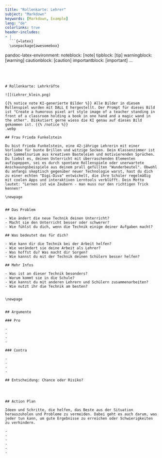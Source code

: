 ```yaml
---
title: "Rollenkarte: Lehrer"
subject: "Markdown"
keywords: [Markdown, Example]
lang: "de"
colorlinks: true
header-includes:
- |
  ```{=latex}
  \usepackage{awesomebox}
  ```
pandoc-latex-environment:
  noteblock: [note]
  tipblock: [tip]
  warningblock: [warning]
  cautionblock: [caution]
  importantblock: [important]
...
```




# Rollenkarte: Lehrkräfte

![](Lehrer_klein.png)

{{% notice note KI-generierte Bilder %}} Alle Bilder in diesem Rollenspiel wurden mit DALL E hergestellt. Der Prompt für dieses Bild ist "Create a humorous pixel art style image of a teacher standing in front of a classroom holding a book in one hand and a magic wand in the other". Diskutiert gerne wieso die KI genau auf dieses Bild gekommen ist. {{% /notice %}}
.webp

## Frau Frieda Funkelstein

Du bist Frieda Funkelstein, eine 42-jährige Lehrerin mit einer Vorliebe für bunte Brillen und witzige Socken. Dein Klassenzimmer ist ein Sammelsurium aus kreativen Basteleien und motivierenden Sprüchen. Du liebst es, deinen Unterricht mit überraschenden Elementen aufzupeppen, sei es durch spontane Rollenspiele oder unerwartete Anschauungsbeispiele aus deinem prall gefüllten "Wunderbeutel". Obwohl du anfangs skeptisch gegenüber neuer Technologie warst, hast du dich zu einer echten "Digi-Diva" entwickelt, die ihre Schüler regelmäßig mit coolen Apps und interaktiven Lerntools verblüfft. Dein Motto lautet: "Lernen ist wie Zaubern - man muss nur den richtigen Trick kennen!"

\newpage


## Das Problem

- Wie ändert die neue Technik deinen Unterricht?
- Macht sie den Unterricht besser oder schwerer?
- Wie fühlst du dich, wenn die Technik einige deiner Aufgaben macht?

## Was bedeutet das für dich?

- Wie kann dir die Technik bei der Arbeit helfen?
- Wie verändert sie deine Arbeit als Lehrer?
- Was hoffst du? Was macht dir Sorgen?
- Wie kannst du mit der Technik deinen Schülern besser helfen?

## Mehr Infos

- Was ist an dieser Technik besonders?
- Warum kommt sie in die Schule?
- Wie kannst du mit anderen Lehrern und Schülern zusammenarbeiten?
- Wie nutzt ihr die Technik am besten?


\newpage


## Argumente

### Pro

-
-
-
-

### Contra

-
-
-
-

## Entscheidung: Chance oder Risiko?




## Action Plan

Ideen und Schritte, die helfen, das Beste aus der Situation herauszuholen und Probleme zu vermeiden. Dabei geht es auch darum, was jeder tun kann, um gute Ergebnisse zu erreichen oder Schwierigkeiten zu verhindern.

-
-
-
-
-
-
